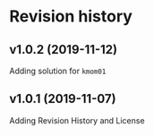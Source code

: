 Revision history 
================

v1.0.2 (2019-11-12)
----------------
Adding solution for `kmom01`


v1.0.1 (2019-11-07)
----------------
Adding Revision History and License
